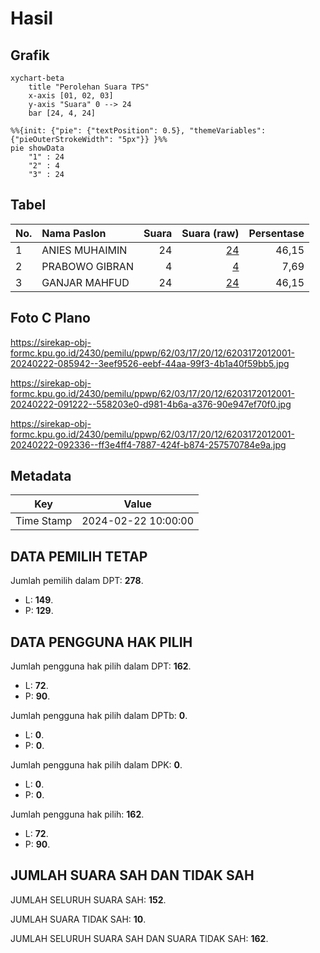 # Hasil

## Grafik

```mermaid
xychart-beta
    title "Perolehan Suara TPS"
    x-axis [01, 02, 03]
    y-axis "Suara" 0 --> 24
    bar [24, 4, 24]
```

```mermaid
%%{init: {"pie": {"textPosition": 0.5}, "themeVariables": {"pieOuterStrokeWidth": "5px"}} }%%
pie showData
    "1" : 24
    "2" : 4
    "3" : 24
```

## Tabel

| No. | Nama Paslon    | Suara | Suara (raw) | Persentase |
|:--- |:-------------- | -----:| -----------:| ----------:|
| 1   | ANIES MUHAIMIN | 24    | [24][p-1]   | 46,15      |
| 2   | PRABOWO GIBRAN | 4     | [4][p-2]    | 7,69       |
| 3   | GANJAR MAHFUD  | 24    | [24][p-3]   | 46,15      |


[p-1]: https://github.com/gigit-pemilu/pemilu-2024-62-kalimantan-tengah/blob/main/pilpres/hitung-suara/sub/62-kalimantan-tengah/sub/03-kapuas/sub/17-bataguh/sub/2012-terusan-baguntan-raya/sub/001-tps/sub/paslon-1.txt
[p-2]: https://github.com/gigit-pemilu/pemilu-2024-62-kalimantan-tengah/blob/main/pilpres/hitung-suara/sub/62-kalimantan-tengah/sub/03-kapuas/sub/17-bataguh/sub/2012-terusan-baguntan-raya/sub/001-tps/sub/paslon-2.txt
[p-3]: https://github.com/gigit-pemilu/pemilu-2024-62-kalimantan-tengah/blob/main/pilpres/hitung-suara/sub/62-kalimantan-tengah/sub/03-kapuas/sub/17-bataguh/sub/2012-terusan-baguntan-raya/sub/001-tps/sub/paslon-3.txt

## Foto C Plano

https://sirekap-obj-formc.kpu.go.id/2430/pemilu/ppwp/62/03/17/20/12/6203172012001-20240222-085942--3eef9526-eebf-44aa-99f3-4b1a40f59bb5.jpg

https://sirekap-obj-formc.kpu.go.id/2430/pemilu/ppwp/62/03/17/20/12/6203172012001-20240222-091222--558203e0-d981-4b6a-a376-90e947ef70f0.jpg

https://sirekap-obj-formc.kpu.go.id/2430/pemilu/ppwp/62/03/17/20/12/6203172012001-20240222-092336--ff3e4ff4-7887-424f-b874-257570784e9a.jpg


## Metadata

| Key        | Value               |
| ---------- | ------------------- |
| Time Stamp | 2024-02-22 10:00:00 |


## DATA PEMILIH TETAP

Jumlah pemilih dalam DPT: **278**.
 * L: **149**.
 * P: **129**.

## DATA PENGGUNA HAK PILIH

Jumlah pengguna hak pilih dalam DPT: **162**.
 * L: **72**.
 * P: **90**.

Jumlah pengguna hak pilih dalam DPTb: **0**.
 * L: **0**.
 * P: **0**.

Jumlah pengguna hak pilih dalam DPK: **0**.
 * L: **0**.
 * P: **0**.

Jumlah pengguna hak pilih: **162**.
 * L: **72**.
 * P: **90**.

## JUMLAH SUARA SAH DAN TIDAK SAH

JUMLAH SELURUH SUARA SAH: **152**.

JUMLAH SUARA TIDAK SAH: **10**.

JUMLAH SELURUH SUARA SAH DAN SUARA TIDAK SAH: **162**.


